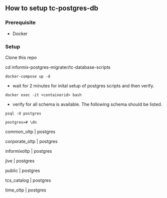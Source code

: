 ## How to setup tc-postgres-db

### Prerequisite 
- Docker

### Setup
Clone this repo

cd informix-postgres-migrater/tc-database-scripts

`docker-compose up -d`

- wait for 2 minutes for inital setup of postgres scripts and then verify.

`docker exec -it <containerid> bash`
- verify for all schema is available. The following schema should be listed.

`psql -U postgres`

`postgres=# \dn`
 
 common_oltp    | postgres
 
 corporate_oltp | postgres
 
 informixoltp   | postgres
 
 jive           | postgres
 
 public         | postgres
 
 tcs_catalog    | postgres
 
 time_oltp      | postgres

